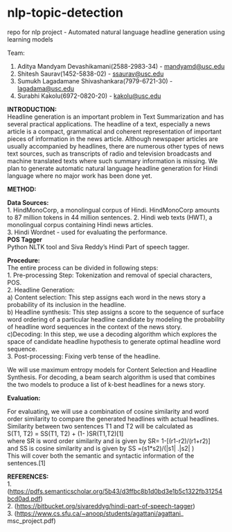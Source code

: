 # nlp-topic-detection

repo for nlp project - Automated natural language headline generation using learning models  
  
Team:  
  
  1. Aditya Mandyam Devashikamani(2588-2983-34) - mandyamd@usc.edu  
  2.  Shitesh Saurav(1452-5838-02) - ssaurav@usc.edu  
  3.  Sumukh Lagadamane Shivashankara(7979-6721-30) - lagadama@usc.edu  
  4.  Surabhi Kakolu(6972-0820-20) - kakolu@usc.edu  


**INTRODUCTION:**<br/>
Headline generation is an important problem in Text Summarization and has several practical applications. The headline of a text, especially a news article is a compact, grammatical and coherent representation of important pieces of information in the news article. Although newspaper articles are usually accompanied by headlines, there are numerous other types of news text sources, such as transcripts of radio and television broadcasts and machine translated texts where such summary information is missing. We plan to generate automatic natural language headline generation for Hindi language where no major work has been done yet.

**METHOD:**

**Data Sources:**<br/>
	1. HindMonoCorp, a monolingual corpus of Hindi. HindMonoCorp amounts to 87 million tokens in 44 million sentences. 
	2. Hindi web texts (HWT), a monolingual corpus containing Hindi news articles.  
	3. Hindi Wordnet -  used for evaluating the performance.  
**POS Tagger**<br/>
							Python NLTK tool and Siva Reddy’s Hindi Part of speech tagger.  

**Procedure:**  
The entire process can be divided in following steps:  
	1. Pre-processing Step: Tokenization and removal of special characters, POS.           
	2. Headline Generation:  
		a)  Content selection: This step assigns each word in the news story a probability of its inclusion in the headline.  
		b) Headline synthesis: This step assigns a score to the sequence of surface word ordering of a particular headline candidate by modeling the probability of headline word sequences in the context of the news story.   
		c)Decoding: In  this step, we use a decoding algorithm which explores the space of candidate headline hypothesis to generate optimal headline word sequence.  
 	3. Post-processing: Fixing verb tense of the headline.  

We will use maximum entropy models for Content Selection and Headline Synthesis. For decoding, a beam search algorithm is used that combines the two models to produce a list of k-best headlines for a news story.  

**Evaluation:**  

For evaluating, we will use a combination of cosine similarity and word order similarity to compare the generated headlines with actual headlines.  
Similarity between two sentences T1 and T2 will be calculated as   
        S(T1, T2) = SS(T1, T2) + (1- )SR(T1,T2)[1]   
where SR is word order similarity and is given by SR= 1-[(r1-r2)/(r1+r2)]  
and SS is cosine similarity and is given by SS =(s1*s2)/(|s1| .|s2| )   
This will cover both the semantic and syntactic information of the sentences.[1]   
 
**REFERENCES:**  
 	1. (https://pdfs.semanticscholar.org/5b43/d3ffbc8b1d0bd3e1b5c1322fb31254bcd0ad.pdf)  
 	2. (https://bitbucket.org/sivareddyg/hindi-part-of-speech-tagger)  
 	3. (https://www.cs.sfu.ca/~anoop/students/agattani/agattani_ msc_project.pdf)  



